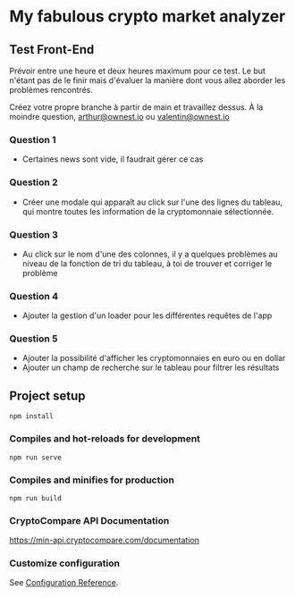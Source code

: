 # My fabulous crypto market analyzer

## Test Front-End
Prévoir entre une heure et deux heures maximum pour ce test. Le but n'étant pas de le finir mais d'évaluer la manière dont vous allez aborder les problèmes rencontrés.

Créez votre propre branche à partir de main et travaillez dessus. À la moindre question, arthur@ownest.io ou valentin@ownest.io

### Question 1
- Certaines news sont vide, il faudrait gérer ce cas
  
### Question 2
- Créer une modale qui apparaît au click sur l'une des lignes du tableau, qui montre toutes les information de la cryptomonnaie sélectionnée. 

### Question 3
- Au click sur le nom d'une des colonnes, il y a quelques problèmes au niveau de la fonction de tri du tableau, à toi de trouver et corriger le problème

### Question 4
- Ajouter la gestion d'un loader pour les différentes requêtes de l'app

### Question 5
- Ajouter la possibilité d'afficher les cryptomonnaies en euro ou en dollar
- Ajouter un champ de recherche sur le tableau pour filtrer les résultats




## Project setup
```
npm install
```

### Compiles and hot-reloads for development
```
npm run serve
```

### Compiles and minifies for production
```
npm run build
```

### CryptoCompare API Documentation

https://min-api.cryptocompare.com/documentation

### Customize configuration
See [Configuration Reference](https://cli.vuejs.org/config/).
